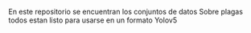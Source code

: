En este repositorio se encuentran los conjuntos de datos Sobre plagas todos estan listo para usarse en un formato Yolov5
